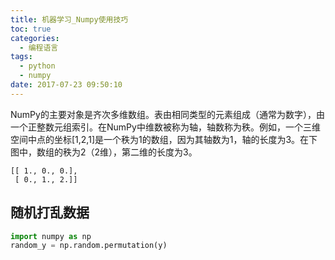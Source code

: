 ```yaml
---
title: 机器学习_Numpy使用技巧
toc: true
categories:
  - 编程语言
tags:
  - python
  - numpy
date: 2017-07-23 09:50:10
---
```


NumPy的主要对象是齐次多维数组。表由相同类型的元素组成（通常为数字），由一个正整数元组索引。在NumPy中维数被称为轴，轴数称为秩。例如，一个三维空间中点的坐标[1,2,1]是一个秩为1的数组，因为其轴数为1，轴的长度为3。在下图中，数组的秩为2（2维），第二维的长度为3。
```
[[ 1., 0., 0.],
 [ 0., 1., 2.]]
```

<!-- more -->

## 随机打乱数据

```python
import numpy as np
random_y = np.random.permutation(y)
```
